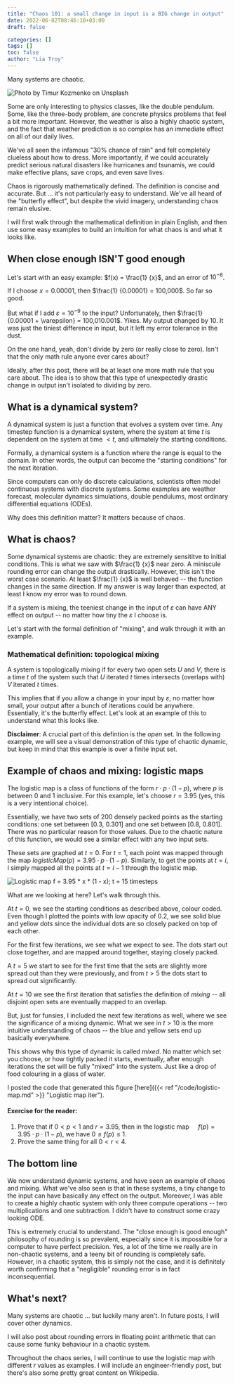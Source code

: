 ```yaml
---
title: "Chaos 101: a small change in input is a BIG change in output"
date: 2022-06-02T08:46:10+03:00
draft: false

categories: []
tags: []
toc: false
author: "Lia Troy"
---
```


Many systems are chaotic.

![Photo by Timur Kozmenko on Unsplash](/dynamics/chaos-icon.jpg)

Some are only interesting to physics classes, like the double pendulum.
Some, like the three-body problem, are concrete physics problems that feel a bit more important.
However, the weather is also a highly chaotic system,
and the fact that weather prediction is so complex has an immediate effect on all of our daily lives.
<!--more-->
We've all seen the infamous "30% chance of rain" and felt completely clueless about how to dress.
More importantly, if we could accurately predict serious natural disasters like hurricanes and tsunamis,
we could make effective plans, save crops, and even save lives.

Chaos is rigorously mathematically defined.
The definition is concise and accurate.
But ... it's not particularly easy to understand.
We've all heard of the "butterfly effect", but despite the vivid imagery, understanding chaos remain elusive.

I will first walk through the mathematical definition in plain English,
and then use some easy examples to build an intuition for what chaos is and what it looks like.

## When close enough ISN'T good enough

Let's start with an easy example: $f(x) = \frac{1} {x}$, and an error of $10^{-6}$.

If I choose $x = 0.00001$, then $\frac{1} {0.00001} = 100,000$. So far so good.

But what if I add $\varepsilon = 10^{-9}$ to the input? Unfortunately, then $\frac{1} {0.00001 + \varepsilon} = 100,010.001$.
Yikes. My output changed by 10.
It was just the tiniest difference in input, but it left my error tolerance in the dust.

On the one hand, yeah, don't divide by zero (or really close to zero).
Isn't that the only math rule anyone ever cares about?

Ideally, after this post, there will be at least one more math rule that you care about.
The idea is to show that this type of unexpectedly drastic change in output isn't isolated to dividing by zero.

## What is a dynamical system?

A dynamical system is just a function that evolves a system over time.
Any timestep function is a dynamical system, where the system at time $t$ is dependent on the system at time $\lt t$, and ultimately the starting conditions.

Formally, a dynamical system is a function where the range is equal to the domain.
In other words, the output can become the "starting conditions" for the next iteration.

Since computers can only do discrete calculations, scientists often model continuous systems with discrete systems.
Some examples are weather forecast, molecular dynamics simulations, double pendulums, most ordinary differential equations (ODEs).

Why does this definition matter? It matters because of chaos.

## What is chaos?

Some dynamical systems are chaotic: they are extremely sensititve to initial conditions.
This is what we saw with $\frac{1} {x}$ near zero.
A miniscule rounding error can change the output drastically.
However, this isn't the worst case scenario.
At least $\frac{1} {x}$ is well behaved -- the function changes in the same direction.
If my answer is way larger than expected, at least I know my error was to round down.

If a system is mixing, the teeniest change in the input of $\varepsilon$ can have ANY effect on output
-- no matter how tiny the $\varepsilon$ I choose is.

Let's start with the formal definition of "mixing", and walk through it with an example.

### Mathematical definition: topological mixing

A system is topologically mixing if for every two open sets $U$ and $V$,
there is a time $t$ of the system such that $U$ iterated $t$ times intersects (overlaps with) $V$ iterated $t$ times.

This implies that if you allow a change in your input by $\varepsilon$, no matter how small, your output after a bunch of iterations could be anywhere.
Essentially, it's the butterfly effect.
Let's look at an example of this to understand what this looks like.

**Disclaimer**:
A crucial part of this defintion is the *open* set.
In the following example, we will see a visual demonstration of this type of chaotic dynamic,
but keep in mind that this example is over a finite input set.

## Example of chaos and mixing: logistic maps

The logistic map is a class of functions of the form $r \cdot p \cdot (1 - p)$,
where $p$ is between 0 and 1 inclusive.
For this example, let's choose $r = 3.95$ (yes, this is a very intentional choice).

Essentially, we have two sets of 200 densely packed points as the starting conditions:
one set between $[0.3,\ 0.301]$ and one set between $[0.8,\ 0.801]$.
There was no particular reason for those values.
Due to the chaotic nature of this function, we would see a similar effect with any two input sets.

These sets are graphed at $t = 0$.
For $t = 1$, each point was mapped through the map $logisticMap(p) = 3.95 \cdot p \cdot (1 - p)$.
Similarly, to get the points at $t = i$, I simply mapped all the points at $t = i - 1$ through the logistic map.

![Logistic map f = 3.95 * x * (1 - x); t = 15 timesteps](/dynamics/logistic_map_mixing395.png)

What are we looking at here? Let's walk through this.

At $t = 0$, we see the starting conditions as described above, colour coded.
Even though I plotted the points with low opacity of 0.2,
we see solid blue and yellow dots since the individual dots are so closely packed on top of each other.

For the first few iterations, we see what we expect to see.
The dots start out close together, and are mapped around together, staying closely packed.

A $t = 5$ we start to see for the first time that the sets are slightly more spread out than they were previously,
and from $t \gt 5$ the dots start to spread out significantly.

At $t = 10$ we see the first iteration that satisfies the definition of *mixing* --
all disjoint open sets are eventually mapped to an overlap.

But, just for funsies, I included the next few iterations as well,
where we see the significance of a mixing dynamic.
What we see in $t \gt 10$ is the more intuitive understanding of chaos --
the blue and yellow sets end up basically everywhere.

This shows why this type of dynamic is called *mixed*.
No matter which set you choose, or how tightly packed it starts,
eventually, after enough iterations the set will be fully "mixed" into the system.
Just like a drop of food colouring in a glass of water.

I posted the code that generated this figure [here]({{< ref "/code/logistic-map.md" >}} "Logistic map iter").

#### Exercise for the reader:

1. Prove that if $0 \lt p \lt 1$ and $r = 3.95$,
   then in the logistic map
   $\quad f(p) = 3.95 \cdot p \cdot (1 - p)$, we have $0 \leq f(p) \leq 1$.
2. Prove the same thing for all $0 \lt r \lt 4$.

## The bottom line

We now understand dynamic systems, and have seen an example of chaos and mixing.
What we've also seen is that in these systems, a tiny change to the input can have
basically any effect on the output.
Moreover, I was able to create a highly chaotic system with only three compute operations --
two multiplications and one subtraction.
I didn't have to construct some crazy looking ODE.

This is extremely crucial to understand. The "close enough is good enough"
philosophy of rounding is so prevalent,
especially since it is impossible for a computer to have perfect precision.
Yes, a lot of the time we really are in non-chaotic systems,
and a teeny bit of rounding is completely safe.
However, in a chaotic system, this is simply not the case,
and it is definitely worth confirming that a "negligible" rounding error is in fact inconsequential.

## What's next?

Many systems are chaotic ... but luckily many aren't.
In future posts, I will cover other dynamics.

I will also post about rounding errors in floating point arithmetic that can cause some funky behaviour in a chaotic system.

Throughout the chaos series, I will continue to use the logistic map with different $r$ values as examples.
I will include an engineer-friendly post, but there's also some pretty great content on Wikipedia.

